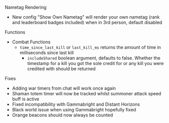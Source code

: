 Nametag Rendering
- New config "Show Own Nametag" will render your own nametag (rank and leaderboard badges included) when in 3rd person, default disabled

Functions
- Combat Functions
  - `time_since_last_kill` or `last_kill_ms` returns the amount of time in milliseconds since last kill
    - `includeShared` boolean argument, defaults to false. Whether the timestamp for a kill you got the sole credit for or any kill you were credited with should be returned

Fixes
- Adding war timers from chat will work once again
- Shaman totem timer will now be tracked whilst summoner attack speed buff is active
- Fixed incompatibility with Gammabright and Distant Horizons
- Black world issue when using Gammabright hopefully fixed
- Orange beacons should now always be counted
